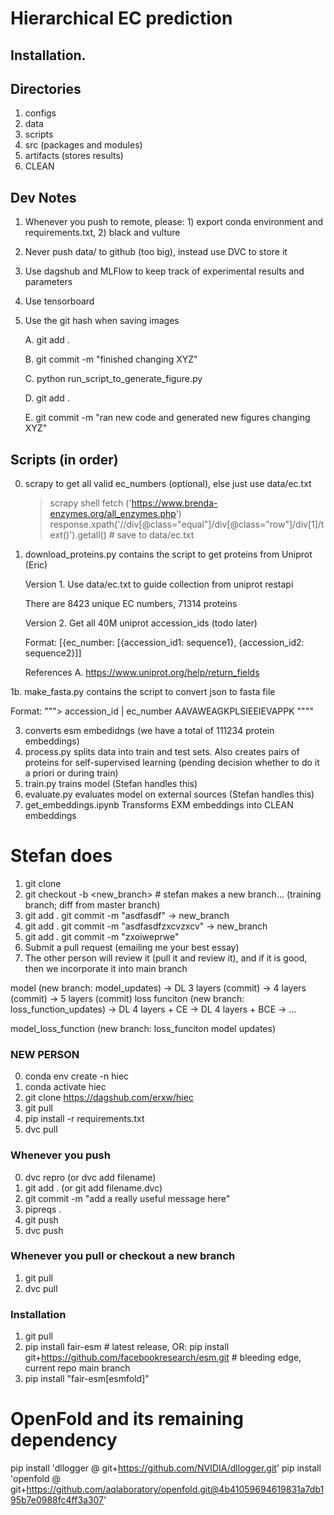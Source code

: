 # Hierarchical EC prediction

## Installation. 

## Directories
1. configs 
2. data 
3. scripts
4. src (packages and modules)
5. artifacts (stores results)
6. CLEAN

## Dev Notes
1. Whenever you push to remote, please: 1) export conda environment and requirements.txt, 2) black and vulture
2. Never push data/ to github (too big), instead use DVC to store it
3. Use dagshub and MLFlow to keep track of experimental results and parameters
4. Use tensorboard 
5. Use the git hash when saving images

    A. git add .

    B. git commit -m "finished changing XYZ"

    C. python run_script_to_generate_figure.py

    D. git add .

    E. git commit -m "ran new code and generated new figures changing XYZ"

## Scripts (in order)
0. scrapy to get all valid ec_numbers (optional), else just use data/ec.txt

   >  scrapy shell 
   >  fetch ('https://www.brenda-enzymes.org/all_enzymes.php')
   >  response.xpath('//div[@class="equal"]/div[@class="row"]/div[1]/text()').getall() # save to data/ec.txt

1. download_proteins.py contains the script to get proteins from Uniprot (Eric)

   Version 1. Use data/ec.txt to guide collection from uniprot restapi

      There are 8423 unique EC numbers, 71314 proteins

   Version 2. Get all 40M uniprot accession_ids (todo later)


   Format: [{ec_number: [{accession_id1: sequence1}, {accession_id2: sequence2}]]

   References
   A. https://www.uniprot.org/help/return_fields

1b. make_fasta.py contains the script to convert json to fasta file 
   
   Format: 
   """> accession_id | ec_number
   AAVAWEAGKPLSIEEIEVAPPK
   """"

3. converts esm embedidngs (we have a total of 111234 protein embeddings)
4. process.py splits data into train and test sets. Also creates pairs of proteins for self-supervised learning (pending decision whether to do it a priori or during train)
4. train.py trains model (Stefan handles this)
5. evaluate.py evaluates model on external sources (Stefan handles this)
6. get_embeddings.ipynb Transforms EXM embeddings into CLEAN embeddings



#  Stefan does
1. git clone <url>
2. git checkout -b <new_branch> # stefan makes a new branch... (training branch; diff from master branch)
3. git add . git commit -m "asdfasdf" -> new_branch
4. git add . git commit -m "asdfasdfzxcvzxcv" -> new_branch
5. git add . git commit -m "zxoiweprwe"
5. Submit a pull request (emailing me your best essay)
5. The other person will review it (pull it and review it), and if it is good, then we incorporate it into main branch


model (new branch: model_updates) -> DL 3 layers (commit) -> 4 layers (commit) -> 5 layers (commit)
loss funciton (new branch: loss_function_updates) -> DL 4 layers + CE -> DL 4 layers + BCE -> ...

model_loss_function (new branch: loss_funciton model updates)


### NEW PERSON

0. conda env create -n hiec
1. conda activate hiec
1. git clone https://dagshub.com/erxw/hiec
2. git pull 
3. pip install -r requirements.txt
3. dvc pull 

### Whenever you push
0. dvc repro (or dvc add filename)
1. git add . (or git add filename.dvc)
2. git commit -m "add a really useful message here"
3. pipreqs .
4. git push
5. dvc push

### Whenever you pull or checkout a new branch
1. git pull
2. dvc pull


### Installation
1. git pull
2. pip install fair-esm  # latest release, OR:
pip install git+https://github.com/facebookresearch/esm.git  # bleeding edge, current repo main branch
3. pip install "fair-esm[esmfold]"
# OpenFold and its remaining dependency
pip install 'dllogger @ git+https://github.com/NVIDIA/dllogger.git'
pip install 'openfold @ git+https://github.com/aqlaboratory/openfold.git@4b41059694619831a7db195b7e0988fc4ff3a307'